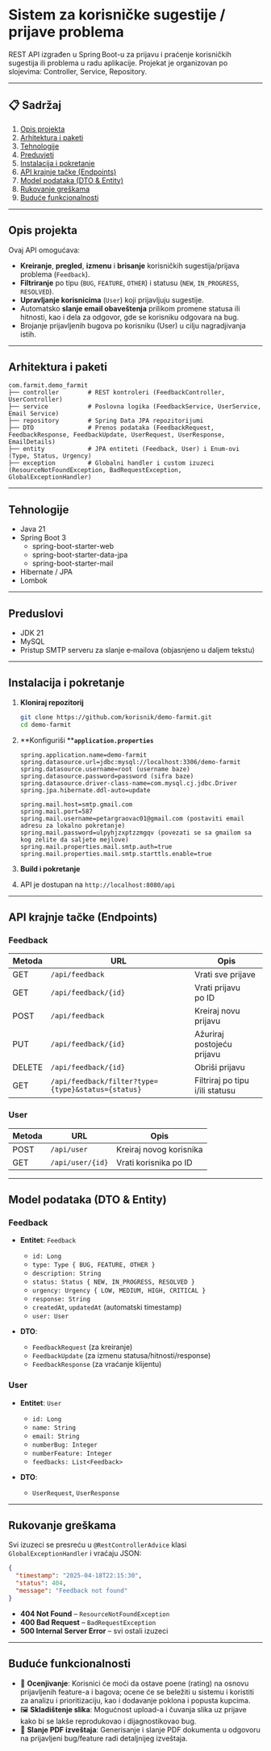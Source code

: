 # Sistem za korisničke sugestije / prijave problema

REST API izgrađen u Spring Boot-u za prijavu i praćenje korisničkih sugestija ili problema u radu aplikacije. Projekat je organizovan po slojevima: Controller, Service, Repository.

---

## 📋 Sadržaj

1. [Opis projekta](#opis-projekta)
2. [Arhitektura i paketi](#arhitektura-i-paketi)
3. [Tehnologije](#tehnologije)
4. [Preduvjeti](#preduvjeti)
5. [Instalacija i pokretanje](#instalacija-i-pokretanje)
6. [API krajnje tačke (Endpoints)](#api-krajnje-tačke-endpoints)
7. [Model podataka (DTO & Entity)](#model-podataka-dto--entity)
8. [Rukovanje greškama](#rukovanje-greškama)
9. [Buduće funkcionalnosti](#buduće-funkcionalnosti)



---

## Opis projekta

Ovaj API omogućava:

- **Kreiranje**, **pregled**, **izmenu** i **brisanje** korisničkih sugestija/prijava problema (`Feedback`).
- **Filtriranje** po tipu (`BUG`, `FEATURE`, `OTHER`) i statusu (`NEW`, `IN_PROGRESS`, `RESOLVED`).
- **Upravljanje korisnicima** (`User`) koji prijavljuju sugestije.
- Automatsko **slanje email obaveštenja** prilikom promene statusa ili hitnosti, kao i dela za odgovor, gde se korisniku odgovara na bug. 
- Brojanje prijavljenih bugova po korisniku (User) u cilju nagradjivanja istih.

---

## Arhitektura i paketi

```
com.farmit.demo_farmit
├── controller        # REST kontroleri (FeedbackController, UserController)
├── service           # Poslovna logika (FeedbackService, UserService, Email Service)
├── repository        # Spring Data JPA repozitorijumi
├── DTO               # Prenos podataka (FeedbackRequest, FeedbackResponse, FeedbackUpdate, UserRequest, UserResponse, EmailDetails)
├── entity            # JPA entiteti (Feedback, User) i Enum-ovi (Type, Status, Urgency)
├── exception         # Globalni handler i custom izuzeci (ResourceNotFoundException, BadRequestException, GlobalExceptionHandler)
```

---

## Tehnologije

- Java 21
- Spring Boot 3
  - spring-boot-starter-web
  - spring-boot-starter-data-jpa
  - spring-boot-starter-mail
- Hibernate / JPA
- Lombok

---

## Preduslovi

- JDK 21&#x20;
- MySQL
- Pristup SMTP serveru za slanje e‑mailova (objasnjeno u daljem tekstu)

---

## Instalacija i pokretanje

1. **Kloniraj repozitorij**

   ```bash
   git clone https://github.com/korisnik/demo-farmit.git
   cd demo-farmit
   ```

2. \*\*Konfiguriši \*\***`application.properties`**

   ```properties
   spring.application.name=demo-farmit
   spring.datasource.url=jdbc:mysql://localhost:3306/demo-farmit
   spring.datasource.username=root (username baze)
   spring.datasource.password=password (sifra baze)
   spring.datasource.driver-class-name=com.mysql.cj.jdbc.Driver
   spring.jpa.hibernate.ddl-auto=update

   spring.mail.host=smtp.gmail.com
   spring.mail.port=587
   spring.mail.username=petargraovac01@gmail.com (postaviti email adresu za lokalno pokretanje)
   spring.mail.password=ulpyhjzxptzzmgqv (povezati se sa gmailom sa kog zelite da saljete mejlove)
   spring.mail.properties.mail.smtp.auth=true
   spring.mail.properties.mail.smtp.starttls.enable=true
   ```

3. **Build i pokretanje**

4. API je dostupan na `http://localhost:8080/api`

---

## API krajnje tačke (Endpoints)

### Feedback

| Metoda | URL                                                | Opis                            |
| ------ | -------------------------------------------------- | ------------------------------- |
| GET    | `/api/feedback`                                    | Vrati sve prijave               |
| GET    | `/api/feedback/{id}`                               | Vrati prijavu po ID             |
| POST   | `/api/feedback`                                    | Kreiraj novu prijavu            |
| PUT    | `/api/feedback/{id}`                               | Ažuriraj postojeću prijavu      |
| DELETE | `/api/feedback/{id}`                               | Obriši prijavu                  |
| GET    | `/api/feedback/filter?type={type}&status={status}` | Filtriraj po tipu i/ili statusu |

### User

| Metoda | URL              | Opis                    |
| ------ | ---------------- | ----------------------- |
| POST   | `/api/user`      | Kreiraj novog korisnika |
| GET    | `/api/user/{id}` | Vrati korisnika po ID   |

---

## Model podataka (DTO & Entity)

### Feedback

- **Entitet**: `Feedback`

  - `id: Long`
  - `type: Type { BUG, FEATURE, OTHER }`
  - `description: String`
  - `status: Status { NEW, IN_PROGRESS, RESOLVED }`
  - `urgency: Urgency { LOW, MEDIUM, HIGH, CRITICAL }`
  - `response: String`
  - `createdAt`, `updatedAt` (automatski timestamp)
  - `user: User`

- **DTO**:

  - `FeedbackRequest` (za kreiranje)
  - `FeedbackUpdate` (za izmenu statusa/hitnosti/response)
  - `FeedbackResponse` (za vraćanje klijentu)

### User

- **Entitet**: `User`

  - `id: Long`
  - `name: String`
  - `email: String`
  - `numberBug: Integer`
  - `numberFeature: Integer`
  - `feedbacks: List<Feedback>`

- **DTO**:

  - `UserRequest`, `UserResponse`

---

## Rukovanje greškama

Svi izuzeci se presreću u `@RestControllerAdvice` klasi `GlobalExceptionHandler` i vraćaju JSON:

```json
{
  "timestamp": "2025-04-18T22:15:30",
  "status": 404,
  "message": "Feedback not found"
}
```

- **404 Not Found** – `ResourceNotFoundException`
- **400 Bad Request** – `BadRequestException`
- **500 Internal Server Error** – svi ostali izuzeci

---

## Buduće funkcionalnosti

- 🔢 **Ocenjivanje**: Korisnici će moći da ostave poene (rating) na osnovu prijavljenih feature-a i bagova; ocene će se beležiti u sistemu i koristiti za analizu i prioritizaciju, kao i dodavanje poklona i popusta kupcima. 
- 🖼️ **Skladištenje slika**: Mogućnost upload-a i čuvanja slika uz prijave kako bi se lakše reprodukovao i dijagnostikovao bug.
- 📄 **Slanje PDF izveštaja**: Generisanje i slanje PDF dokumenta u odgovoru na prijavljeni bug/feature radi detaljnijeg izveštaja.

